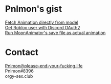 # Pnlmon's gist
[Fetch Animation directly from model](https://gist.github.com/Pnlmon/6b0817f2d17efb57bd5cca19ae5e3622)  
[Get Roblox user with Discord OAuth2](https://gist.github.com/Pnlmon/1e64756d472b74592bf822c1cd0fb657)  
[Run MoonAnimator's save file as actual animation](https://gist.github.com/Pnlmon/1e64756d472b74592bf822c1cd0fb657)

# Contact
Pnlmon@please-end-your-fucking.life  
Pnlmon#8396  
orgy-sex.club
